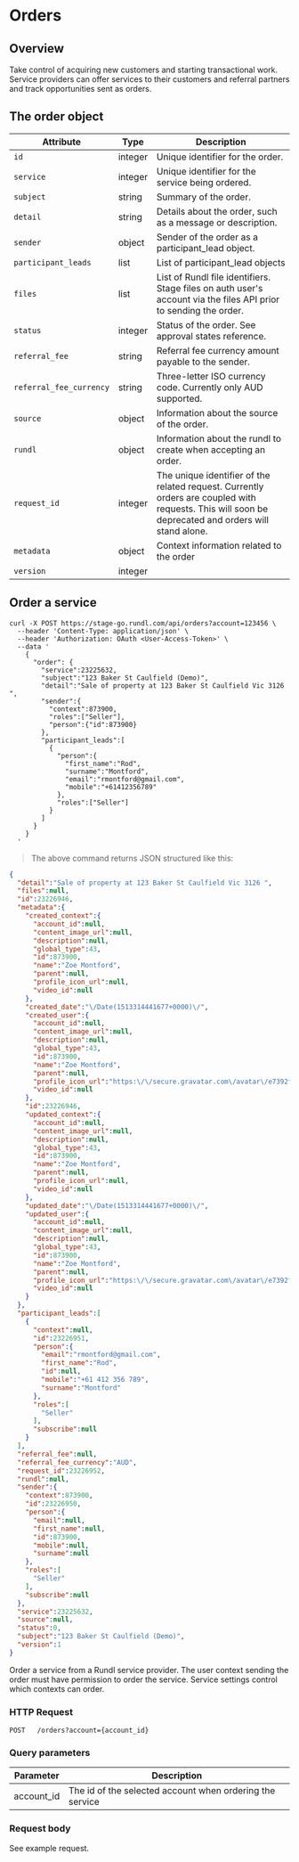 # Orders

## Overview

Take control of acquiring new customers and starting transactional work. Service providers can offer services to their customers and referral partners and track opportunities sent as orders.

## The order object

Attribute | Type | Description
--------- | ------- | -----------
`id` | integer | Unique identifier for the order.
`service` | integer | Unique identifier for the service being ordered.
`subject` | string | Summary of the order.
`detail` | string | Details about the order, such as a message or description.
`sender` | object | Sender of the order as a participant_lead object.
`participant_leads` | list | List of participant_lead objects
`files` | list | List of Rundl file identifiers. Stage files on auth user's account via the files API prior to sending the order.
`status` | integer | Status of the order. See approval states reference.
`referral_fee` | string | Referral fee currency amount payable to the sender.
`referral_fee_currency` | string | Three-letter ISO currency code. Currently only AUD supported.
`source` | object | Information about the source of the order.
`rundl` | object | Information about the rundl to create when accepting an order.
`request_id` | integer | The unique identifier of the related request. Currently orders are coupled with requests. This will soon be deprecated and orders will stand alone.
`metadata` | object | Context information related to the order
`version` | integer | 	

## Order a service

```shell
curl -X POST https://stage-go.rundl.com/api/orders?account=123456 \
  --header 'Content-Type: application/json' \
  --header 'Authorization: OAuth <User-Access-Token>' \
  --data '
    {
      "order": {
        "service":23225632,
        "subject":"123 Baker St Caulfield (Demo)",
        "detail":"Sale of property at 123 Baker St Caulfield Vic 3126 ",
        "sender":{
          "context":873900,
          "roles":["Seller"],
          "person":{"id":873900}
        },
        "participant_leads":[
          {
            "person":{
              "first_name":"Rod",
              "surname":"Montford",
              "email":"rmontford@gmail.com",
              "mobile":"+61412356789"
            },
            "roles":["Seller"]
          }
        ]
      }
    }
  '
```

> The above command returns JSON structured like this:

```json
{
  "detail":"Sale of property at 123 Baker St Caulfield Vic 3126 ",
  "files":null,
  "id":23226946,
  "metadata":{
    "created_context":{
      "account_id":null,
      "content_image_url":null,
      "description":null,
      "global_type":43,
      "id":873900,
      "name":"Zoe Montford",
      "parent":null,
      "profile_icon_url":null,
      "video_id":null
    },
    "created_date":"\/Date(1513314441677+0000)\/",
    "created_user":{
      "account_id":null,
      "content_image_url":null,
      "description":null,
      "global_type":43,
      "id":873900,
      "name":"Zoe Montford",
      "parent":null,
      "profile_icon_url":"https:\/\/secure.gravatar.com\/avatar\/e7392fe26191f428e9a8e8f7d9aee55c",
      "video_id":null
    },
    "id":23226946,
    "updated_context":{
      "account_id":null,
      "content_image_url":null,
      "description":null,
      "global_type":43,
      "id":873900,
      "name":"Zoe Montford",
      "parent":null,
      "profile_icon_url":null,
      "video_id":null
    },
    "updated_date":"\/Date(1513314441677+0000)\/",
    "updated_user":{
      "account_id":null,
      "content_image_url":null,
      "description":null,
      "global_type":43,
      "id":873900,
      "name":"Zoe Montford",
      "parent":null,
      "profile_icon_url":"https:\/\/secure.gravatar.com\/avatar\/e7392fe26191f428e9a8e8f7d9aee55c",
      "video_id":null
    }
  },
  "participant_leads":[
    {
      "context":null,
      "id":23226951,
      "person":{
        "email":"rmontford@gmail.com",
        "first_name":"Rod",
        "id":null,
        "mobile":"+61 412 356 789",
        "surname":"Montford"
      },
      "roles":[
        "Seller"
      ],
      "subscribe":null
    }
  ],
  "referral_fee":null,
  "referral_fee_currency":"AUD",
  "request_id":23226952,
  "rundl":null,
  "sender":{
    "context":873900,
    "id":23226950,
    "person":{
      "email":null,
      "first_name":null,
      "id":873900,
      "mobile":null,
      "surname":null
    },
    "roles":[
      "Seller"
    ],
    "subscribe":null
  },
  "service":23225632,
  "source":null,
  "status":0,
  "subject":"123 Baker St Caulfield (Demo)",
  "version":1
}
```

Order a service from a Rundl service provider. The user context sending the order must have permission to order the service. Service settings control which contexts can order.

### HTTP Request

`POST	/orders?account={account_id}`

### Query parameters

Parameter | Description
--------- | -----------
account_id | The id of the selected account when ordering the service

### Request body

See example request.